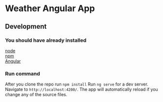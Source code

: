# Weather Angular App

## Development 

### You should have already installed
[node](https://nodejs.org)<br>
[npm](https://www.npmjs.com)<br>
[Angular](https://cli.angular.io/)


### Run command
After you clone the repo run `npm install`
Run `ng serve` for a dev server. Navigate to `http://localhost:4200/`. The app will automatically reload if you change any of the source files.
